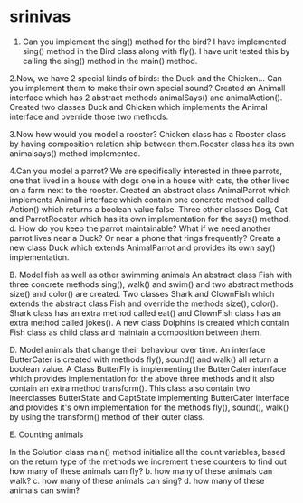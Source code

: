 # srinivas

1. Can you implement the sing() method for the bird?
I have implemented sing() method in the Bird class along with fly().
I have unit tested this by calling the sing() method in the main() method.

2.Now, we have 2 special kinds of birds: the Duck and the Chicken... Can you
implement them to make their own special sound?
Created an Animall interface which has 2 abstract methods animalSays() and animalAction(). Created two classes Duck and Chicken which implements the Animal interface and override those two methods.

3.Now how would you model a rooster?
Chicken class has a Rooster class by having composition relation ship between them.Rooster class has its own animalsays() method implemented.

4.Can you model a parrot? We are specifically interested in three parrots, one that
lived in a house with dogs one in a house with cats, the other lived on a farm next to
the rooster.
Created an abstract class AnimalParrot which implements Animall interface which contain one concrete method called Action() which returns a boolean value false. Three other classes Dog, Cat and ParrotRooster which has its own implementation for the says() method.
d. How do you keep the parrot maintainable? What if we need another parrot
lives near a Duck? Or near a phone that rings frequently?
Create a new class Duck which extends AnimalParrot and provides its own say() implementation.


B. Model fish as well as other swimming animals
An abstract class Fish with three concrete methods sing(), walk() and swim() and two abstract methods size() and color() are created.
Two classes Shark and ClownFish which extends the abstract class Fish and override the methods size(), color(). Shark class has an extra method called eat() and ClownFish class has an extra method called jokes().
A new class Dolphins is created which contain Fish class as child class and maintain a composition between them.


D. Model animals that change their behaviour over time.
An interface ButterCater is created with methods fly(), sound() and walk() all return a boolean value.
A Class ButterFly is implementing the ButterCater interface which provides implementation for the above three methods and it also contain an extra method transform(). This class also contain two ineerclasses ButterState and CaptState implementing ButterCater interface and provides it's own implementation for the methods fly(), sound(), walk() by using the transform() method of their outer class.

E. Counting animals

In the Solution class main() method initialize all the count variables, based on the return type of the methods we increment these counters to find out how many of these animals can fly?
b. how many of these animals can walk?
c. how many of these animals can sing?
d. how many of these animals can swim?











